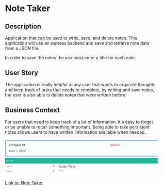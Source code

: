 # Note Taker

## Description

Application that can be used to write, save, and delete notes. This application will use an express backend and save and retrieve note data from a JSON file.

In order to save the notes the use must enter a title for each note.

## User Story

The application is really helpful to any user that wants to organize thoughts and keep track of tasks that needs to complete, by writing and save notes, the user is also able to delete notes that were written before.

## Business Context

For users that need to keep track of a lot of information, it's easy to forget or be unable to recall something important. Being able to take persistent notes allows users to have written information available when needed.

![screenshot](./public/assets/img/screenSHot1.png)
![screenshot](./public/assets/img/screenShot2.png)

[Link to: Note Taker](https://fast-tundra-61658.herokuapp.com/notes)
